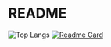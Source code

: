 # README

![Top Langs](https://github-readme-stats.vercel.app/api/top-langs/?username=tzutzuliu&show_icons=true&layout=compact&theme=onedark)
[![Readme Card](https://github-readme-stats.vercel.app/api/pin/?username=tzutzuliu&repo=tzutzuliu)](https://github.com/tzutzuliu/tzutzuliu.git)